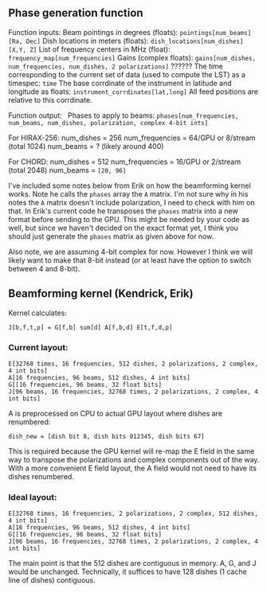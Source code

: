 ## Phase generation function

Function inputs:
Beam pointings in degrees (floats): `pointings[num_beams][Ra, Dec]`
Dish locations in meters (floats): `dish_locations[num_dishes][X,Y, Z]`
List of frequency centers in MHz (float): `frequency_map[num_frequencies]`
Gains (complex floats): `gains[num_dishes, num_frequencies, num_dishes, 2 polarizations]` ??????
The time corresponding to the current set of data (used to compute the LST) as a timespec: `time`
The base corrdinate of the instrument in latitude and longitude as floats: `instrument_corrdinates[lat,long]`  All feed positions are relative to this corrdinate.

Function output:  
Phases to apply to beams: `phases[num_frequencies, num_beams, num_dishes, polarization, complex 4-bit ints]`

For HIRAX-256:
num_dishes = 256
num_frequencies = 64/GPU or 8/stream (total 1024)
num_beams = ? (likely around 400)

For CHORD:
num_dishes = 512
num_frequencies = 16/GPU or 2/stream (total 2048)
num_beams = `[20, 96]`

I've included some notes below from Erik on how the beamforming kernel works.  Note he calls the `phases` array the `A` matrix.  I'm not sure why in his notes the `A` matrix doesn't include polarization, I need to check with him on that.  In Erik's current code he transposes the `phases` matrix into a new format before sending to the GPU.  This might be needed by your code as well, but since we haven't decided on the exact format yet, I think you should just generate the `phases` matrix as given above for now. 

Also note, we are assuming 4-bit complex for now.  However I think we will likely want to make that 8-bit instead (or at least have the option to switch between 4 and 8-bit).

## Beamforming kernel (Kendrick, Erik)

Kernel calculates:



```
J[b,f,t,p] = G[f,b] sum[d] A[f,b,d] E[t,f,d,p]
```

### Current layout:

```
E[32768 times, 16 frequencies, 512 dishes, 2 polarizations, 2 complex, 4 int bits]
A[16 frequencies, 96 beams, 512 dishes, 4 int bits]
G[[16 frequencies, 96 beams, 32 float bits]
J[96 beams, 16 frequencies, 32768 times, 2 polarizations, 2 complex, 4 int bits]
```

A is preprocessed on CPU to actual GPU layout where dishes are renumbered:

```
dish_new = [dish bit 8, dish bits 012345, dish bits 67]
```

This is required because the GPU kernel will re-map the E field in the
same way to transpose the polarizations and complex components out of
the way. With a more convenient E field layout, the A field would not
need to have its dishes renumbered.

### Ideal layout:

```
E[32768 times, 16 frequencies, 2 polarizations, 2 complex, 512 dishes, 4 int bits]
A[16 frequencies, 96 beams, 512 dishes, 4 int bits]
G[[16 frequencies, 96 beams, 32 float bits]
J[96 beams, 16 frequencies, 32768 times, 2 polarizations, 2 complex, 4 int bits]
```

The main point is that the 512 dishes are contiguous in memory. A, G,
and J would be unchanged. Technically, it suffices to have 128 dishes
(1 cache line of dishes) contiguous.

